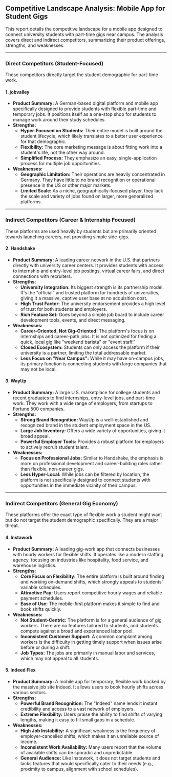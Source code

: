 ## Competitive Landscape Analysis: Mobile App for Student Gigs

This report details the competitive landscape for a mobile app designed to connect university students with part-time gigs near campus. The analysis covers direct and indirect competitors, summarizing their product offerings, strengths, and weaknesses.

---

### **Direct Competitors (Student-Focused)**

These competitors directly target the student demographic for part-time work.

#### **1. jobvalley**

*   **Product Summary:** A German-based digital platform and mobile app specifically designed to provide students with flexible part-time and temporary jobs. It positions itself as a one-stop shop for students to manage work around their study schedules.
*   **Strengths:**
    *   **Hyper-Focused on Students:** Their entire model is built around the student lifecycle, which likely translates to a better user experience for that demographic.
    *   **Flexibility:** The core marketing message is about fitting work into a student's life, not the other way around.
    *   **Simplified Process:** They emphasize an easy, single-application process for multiple job opportunities.
*   **Weaknesses:**
    *   **Geographic Limitation:** Their operations are heavily concentrated in Germany. They have little to no brand recognition or operational presence in the US or other major markets.
    *   **Limited Scale:** As a niche, geographically-focused player, they lack the scale and variety of jobs found on larger, more generalized platforms.

---

### **Indirect Competitors (Career & Internship Focused)**

These platforms are used heavily by students but are primarily oriented towards launching careers, not providing simple side-gigs.

#### **2. Handshake**

*   **Product Summary:** A leading career network in the U.S. that partners directly with university career centers. It provides students with access to internship and entry-level job postings, virtual career fairs, and direct connections with recruiters.
*   **Strengths:**
    *   **University Integration:** Its biggest strength is its partnership model. It's the "official" and trusted platform for hundreds of universities, giving it a massive, captive user base at no acquisition cost.
    *   **High Trust Factor:** The university endorsement provides a high level of trust for both students and employers.
    *   **Rich Feature Set:** Goes beyond a simple job board to include career development tools, events, and direct messaging.
*   **Weaknesses:**
    *   **Career-Oriented, Not Gig-Oriented:** The platform's focus is on internships and career-path jobs. It is not optimized for finding a quick, local gig like "weekend barista" or "event staff."
    *   **Closed Ecosystem:** Students can only access the platform if their university is a partner, limiting the total addressable market.
    *   **Less Focus on "Near Campus":** While it may have on-campus jobs, its primary function is connecting students with large companies that may not be local.

#### **3. WayUp**

*   **Product Summary:** A large U.S. marketplace for college students and recent graduates to find internships, entry-level jobs, and part-time work. They work with a wide range of employers, from startups to Fortune 500 companies.
*   **Strengths:**
    *   **Strong Brand Recognition:** WayUp is a well-established and recognized brand in the student employment space in the US.
    *   **Large Job Inventory:** Offers a wide variety of opportunities, giving it broad appeal.
    *   **Powerful Employer Tools:** Provides a robust platform for employers to actively recruit student talent.
*   **Weaknesses:**
    *   **Focus on Professional Jobs:** Similar to Handshake, the emphasis is more on professional development and career-building roles rather than flexible, non-career gigs.
    *   **Less Hyper-Local:** While jobs can be filtered by location, the platform is not specifically designed to connect students with opportunities in the immediate vicinity of their campus.

---

### **Indirect Competitors (General Gig Economy)**

These platforms offer the exact type of flexible work a student might want but do not target the student demographic specifically. They are a major threat.

#### **4. Instawork**

*   **Product Summary:** A leading gig-work app that connects businesses with hourly workers for flexible shifts. It operates like a modern staffing agency, focusing on industries like hospitality, food service, and warehouse logistics.
*   **Strengths:**
    *   **Core Focus on Flexibility:** The entire platform is built around finding and working on-demand shifts, which strongly appeals to students' variable schedules.
    *   **Attractive Pay:** Users report competitive hourly wages and reliable payment schedules.
    *   **Ease of Use:** The mobile-first platform makes it simple to find and book shifts quickly.
*   **Weaknesses:**
    *   **Not Student-Centric:** The platform is for a general audience of gig workers. There are no features tailored to students, and students compete against a broad and experienced labor pool.
    *   **Inconsistent Customer Support:** A common complaint among workers is the difficulty in getting timely support when issues arise before or during a shift.
    *   **Job Types:** The jobs are primarily in manual labor and services, which may not appeal to all students.

#### **5. Indeed Flex**

*   **Product Summary:** A mobile app for temporary, flexible work backed by the massive job site Indeed. It allows users to book hourly shifts across various sectors.
*   **Strengths:**
    *   **Powerful Brand Recognition:** The "Indeed" name lends it instant credibility and access to a vast network of employers.
    *   **Extreme Flexibility:** Users praise the ability to find shifts of varying lengths, making it easy to fill small gaps in a schedule.
*   **Weaknesses:**
    *   **High Job Instability:** A significant weakness is the frequency of employer-cancelled shifts, which makes it an unreliable source of income.
    *   **Inconsistent Work Availability:** Many users report that the volume of available shifts can be sporadic and unpredictable.
    *   **General Audience:** Like Instawork, it does not target students and lacks features that would specifically cater to their needs (e.g., proximity to campus, alignment with school schedules).